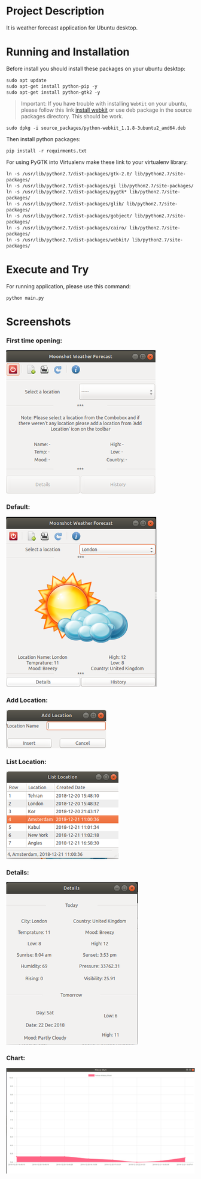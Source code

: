 # Project Description
It is weather forecast application for Ubuntu desktop.

# Running and Installation

Before install you should install these packages on your ubuntu desktop:
```
sudo apt update
sudo apt-get install python-pip -y
sudo apt-get install python-gtk2 -y
```

> Important: If you have trouble with installing `WebKit` on your ubuntu, please follow this link [install webkit](https://help.ubuntu.com/community/WebKit) or use deb package in the source packages directory.
This should be work.
```
sudo dpkg -i source_packages/python-webkit_1.1.8-3ubuntu2_amd64.deb
```

Then install python packages:
```
pip install -r requirments.txt
```

For using PyGTK into Virtualenv make these link to your virtualenv library:
```
ln -s /usr/lib/python2.7/dist-packages/gtk-2.0/ lib/python2.7/site-packages/
ln -s /usr/lib/python2.7/dist-packages/gi lib/python2.7/site-packages/
ln -s /usr/lib/python2.7/dist-packages/pygtk* lib/python2.7/site-packages/
ln -s /usr/lib/python2.7/dist-packages/glib/ lib/python2.7/site-packages/
ln -s /usr/lib/python2.7/dist-packages/gobject/ lib/python2.7/site-packages/
ln -s /usr/lib/python2.7/dist-packages/cairo/ lib/python2.7/site-packages/
ln -s /usr/lib/python2.7/dist-packages/webkit/ lib/python2.7/site-packages/
```

# Execute and Try
For running application, please use this command:
```
python main.py
```

# Screenshots
### First time opening:
![First time opening](https://raw.githubusercontent.com/ali-hallaji/Forecast_Weather/master/icons/first_time.png)


### Default:
![Default](https://raw.githubusercontent.com/ali-hallaji/Forecast_Weather/master/icons/default.png)


### Add Location:
![Add Location](https://raw.githubusercontent.com/ali-hallaji/Forecast_Weather/master/icons/add_location.png)


### List Location:
![List Location](https://raw.githubusercontent.com/ali-hallaji/Forecast_Weather/master/icons/list.png)


### Details:
![Detail](https://raw.githubusercontent.com/ali-hallaji/Forecast_Weather/master/icons/details.png)


### Chart:
![Detail](https://raw.githubusercontent.com/ali-hallaji/Forecast_Weather/master/icons/chart.png)

